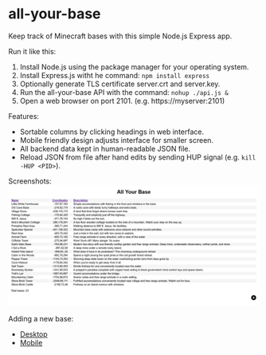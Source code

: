 # all-your-base
Keep track of Minecraft bases with this simple Node.js Express app.

Run it like this:
1. Install Node.js using the package manager for your operating system.
2. Install Express.js witht he command: `npm install express`
3. Optionally generate TLS certificate server.crt and server.key.
4. Run the all-your-base API with the command: `nohup ./api.js &`
5. Open a web browser on port 2101. (e.g. https://myserver:2101)

Features:
* Sortable columns by clicking headings in web interface.
* Mobile friendly design adjusts interface for smaller screen.
* All backend data kept in human-readable JSON file.
* Reload JSON from file after hand edits by sending HUP signal (e.g. `kill -HUP <PID>`).

Screenshots:
![Screenshot](doc/screenshot.png)

Adding a new base:
* [Desktop](doc/add-base-desktop.png)
* [Mobile](doc/add-base-mobile.png)
